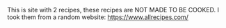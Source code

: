 This is site with 2 recipes, these recipes are NOT MADE TO BE COOKED. I took them from a random website: https://www.allrecipes.com/
